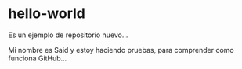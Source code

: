 # hello-world
Es un ejemplo de repositorio nuevo...

Mi nombre es Said y estoy haciendo pruebas, para comprender como funciona GitHub...
